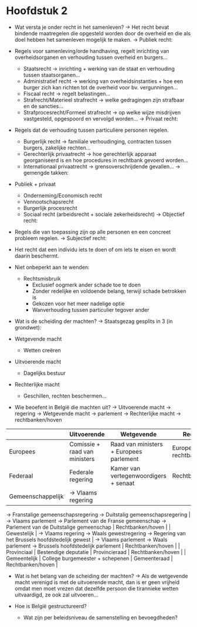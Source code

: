 # Hoofdstuk 2

- Wat versta je onder recht in het samenleven?
-> Het recht bevat bindende maatregelen die opgesteld worden door de overheid en die als doel hebben het samenleven mogelijk te maken.
-> Publiek recht:

- Regels voor samenleving/orde handhaving, regelt inrichting van overheidsorganen en verhouding tussen overheid en burgers…
    - Staatsrecht -> inrichting + werking van de staat en verhouding tussen staatsorganen…
    - Administratief recht -> werking van overheidsinstanties + hoe een burger zich kan richten tot de overheid voor bv. vergunningen…
    - Fiscaal recht -> regelt belastingen…
    - Strafrecht/Materieel strafrecht -> welke gedragingen zijn strafbaar en de sancties…
    - Strafprocesrecht/Formeel strafrecht -> op welke wijze misdrijven vastgesteld, opgespoord en vervolgd worden…
    -> Privaat recht:

- Regels dat de verhouding tussen particuliere personen regelen.
    - Burgerlijk recht -> familiale verhoudinging, contracten tussen burgers, zakelijke rechten…
    - Gerechterlijk privaatrecht -> hoe gerechterlijk apparaat georganiseerd is en hoe procedures in rechtbank gevoerd worden…
    - Internationaal privaatrecht -> grensoverschrijdende gevallen…
    -> gemengde takken:

- Publiek + privaat
    - Onderneming/Economisch recht
    - Vennootschapsrecht
    - Burgerlijk procesrecht
    - Sociaal recht (arbeidsrecht + sociale zekerheidsrecht)
    -> Objectief recht:

- Regels die van toepassing zijn op alle personen en een concreet probleem regelen.
-> Subjectief recht:

- Het recht dat een individu iets te doen of om iets te eisen en wordt daarin beschermt.
- Niet onbeperkt aan te wenden:
    - Rechtsmisbruik
        - Exclusief oogmerk ander schade toe te doen
        - Zonder redelijke en voldoende belang, terwijl schade betrokken is
        - Gekozen voor het meer nadelige optie
        - Wanverhouding tussen particulier tegover ander
        
- Wat is de scheiding der machten?
-> Staatsgezag gesplits in 3 (in grondwet):

- Wetgevende macht
    - Wetten creëren
- Uitvoerende macht
    - Dagelijks bestuur
- Rechterlijke macht
    - Geschillen, rechten beschermen…

- Wie beoefent in België die machten uit?
-> Uitvoerende macht -> regering
-> Wetgevende macht -> parlement
-> Rechterlijke macht -> rechtbanken/hoven

|  | Uitvoerende | Wetgevende | Rechterlijke |
| --- | --- | --- | --- |
| Europees | Comissie + raad van ministers | Raad van ministers + Europees parlement | Europees rechtbank |
| Federaal | Federale regering | Kamer van vertegenwoordigers + senaat | Rechtbanken/hoven |
| Gemeenschappelijk | -> Vlaams regering
-> Franstalige gemeenschapsregering
-> Duitstalig gemeenschapsregering | -> Vlaams parlement
-> Parlement van de Franse gemeenschap
-> Parlement van de Duitstalige gemeenschap | Rechtbanken/hoven |
| Gewestelijk | -> Vlaams regering
-> Waals gewestregering
-> Regering van het Brussels hoofdstedelijk gewest | -> Vlaams parlement
-> Waals parlement
-> Brussels hoofdstedelijk parlement | Rechtbanken/hoven |
| Provinciaal | Bestendige deputatie | Provincieraad | Rechtbanken/hoven |
| Gemeentelijk | College burgemeester + schepenen | Gemeenteraad | Rechtbanken/hoven |

- Wat is het belang van de scheiding der machten?
-> Als de wetgevende macht verenigd is met de uitvoerende macht, dan is er geen vrijheid omdat men moet vrezen dat dezelfde persoon die tirannieke wetten uitvaardigd, ze ook zal uitvoeren…

- Hoe is België gestructureerd?
    - Wat zijn per beleidsniveau de samenstelling en bevoegdheden?
